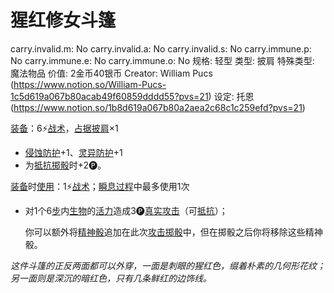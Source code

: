 # 猩红修女斗篷

carry.invalid.m: No
carry.invalid.a: No
carry.invalid.s: No
carry.immune.p: No
carry.immune.e: No
carry.immune.o: No
规格: 轻型
类型: 披肩
特殊类型: 魔法物品
价值: 2金币40银币
Creator: William Pucs (https://www.notion.so/William-Pucs-1c5d619a067b80acab49f60859dddd55?pvs=21)
设定: 托恩 (https://www.notion.so/1b8d619a067b80a2aea2c68c1c259efd?pvs=21)

<aside>

[装备](https://www.notion.so/1b3d619a067b80f99057fe3412922dd5?pvs=21)：6⚡️[战术](https://www.notion.so/1b3d619a067b8051b6eaffd160aee01c?pvs=21)，[占据](https://www.notion.so/1b3d619a067b8021ba8fe7cef8b96857?pvs=21)[披肩](https://www.notion.so/1b3d619a067b8031a324dbd397f4a811?pvs=21)×1

- [侵蚀防护](https://www.notion.so/1b3d619a067b803db0cfccaf34b5fceb?pvs=21)+1、[灵异防护](https://www.notion.so/1b3d619a067b80788307ebd9e41c53cb?pvs=21)+1
- 为[抵抗](https://www.notion.so/1b4d619a067b807e9a6ec46573f668fb?pvs=21)[掷骰](https://www.notion.so/1b3d619a067b80f89c53e38483e535c4?pvs=21)时+2🅟。
</aside>

<aside>

[装备](https://www.notion.so/1b3d619a067b80f99057fe3412922dd5?pvs=21)时[使用](https://www.notion.so/1b3d619a067b80bbbbacd6817c707325?pvs=21)：1⚡️[战术](https://www.notion.so/1b3d619a067b8051b6eaffd160aee01c?pvs=21)；[瞬息过程](https://www.notion.so/1b3d619a067b80aaa52efa8a891fe3ad?pvs=21)中最多使用1次

- 对1个6[步](https://www.notion.so/1b3d619a067b800fb1cfe9f0ef45b9ef?pvs=21)内[生物](https://www.notion.so/1b3d619a067b80d0bbe1d113bf20ff1f?pvs=21)的[活力](https://www.notion.so/1b3d619a067b805391c0d92f6a9c2e06?pvs=21)造成3🅟[真实攻击](https://www.notion.so/1b4d619a067b80ae9a5cceb2a61e37aa?pvs=21)（可[抵抗](https://www.notion.so/1b4d619a067b807e9a6ec46573f668fb?pvs=21)）；
    
    你可以额外将[精神骰](https://www.notion.so/1b3d619a067b80a8a9ffef3e0057db9d?pvs=21)追加在此次[攻击掷骰](https://www.notion.so/1b4d619a067b80299a42f43fa6c00c03?pvs=21)中，但在掷骰之后你将移除这些精神骰。
    
</aside>

*这件斗篷的正反两面都可以外穿，一面是刺眼的猩红色，缀着朴素的几何形花纹；另一面则是深沉的暗红色，只有几条鲜红的边饰线。*